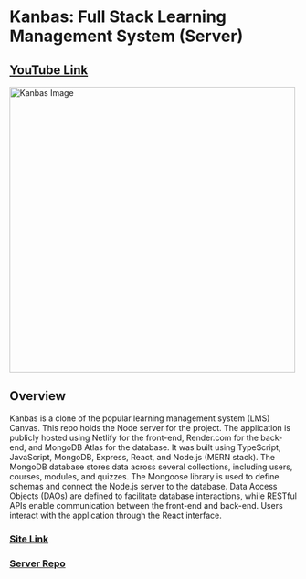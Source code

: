 # Kanbas: Full Stack Learning Management System (Server)

## [YouTube Link]()

<img width="500" alt="Kanbas Image" src="https://github.com/markpanaro/Project-Photos/blob/main/Kanbas%20Project%20Photo.png">

## Overview
Kanbas is a clone of the popular learning management system (LMS) Canvas. This repo holds the Node server for the project. The application is publicly hosted using Netlify for the front-end, Render.com for the back-end, and MongoDB Atlas for the database. It was built using TypeScript, JavaScript, MongoDB, Express, React, and Node.js (MERN stack). The MongoDB database stores data across several collections, including users, courses, modules, and quizzes. The Mongoose library is used to define schemas and connect the Node.js server to the database. Data Access Objects (DAOs) are defined to facilitate database interactions, while RESTful APIs enable communication between the front-end and back-end. Users interact with the application through the React interface. 

### [Site Link](https://final--glowing-mooncake-33d8b0.netlify.app/#/Kanbas/Account/Signin)
### [Server Repo](https://github.com/markpanaro/kanbas-node-server-app)
